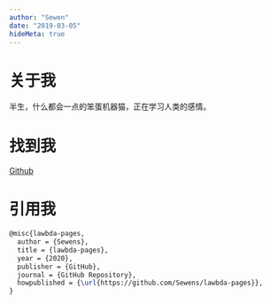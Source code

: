 ```yaml
---
author: "Sewen"
date: "2019-03-05"
hideMeta: true
---
```


# 关于我
半生，什么都会一点的笨蛋机器猫，正在学习人类的感情。

# 找到我
[Github](https://github.com/Sewens/lawbda-pages)

# 引用我

```tex
@misc{lawbda-pages,
  author = {Sewens},
  title = {lawbda-pages},
  year = {2020},
  publisher = {GitHub},
  journal = {GitHub Repository},
  howpublished = {\url{https://github.com/Sewens/lawbda-pages}},
}
```